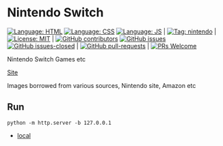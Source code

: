 # Nintendo Switch

[![Language: HTML](https://img.shields.io/badge/language-html-purple.svg)](https://www.w3.org/html/)
[![Language: CSS](https://img.shields.io/badge/language-css-purple.svg)](https://www.w3.org/Style/CSS/)
[![Language: JS](https://img.shields.io/badge/language-javascript-purple.svg)](https://developer.mozilla.org/en-US/docs/Web/JavaScript)
|
[![Tag: nintendo](https://img.shields.io/badge/tag-nintendo-red.svg)](https://www.nintendo.co.uk/)
|
[![License: MIT](https://img.shields.io/badge/License-MIT-grey.svg)](https://opensource.org/licenses/MIT) | [![GitHub contributors](https://img.shields.io/github/contributors/AlexHedley/nintendoswitch.svg)](https://GitHub.com/AlexHedley/nintendoswitch/graphs/contributors/)
[![GitHub issues](https://img.shields.io/github/issues/AlexHedley/nintendoswitch.svg)](https://GitHub.com/AlexHedley/nintendoswitch/issues/)
[![GitHub issues-closed](https://img.shields.io/github/issues-closed/AlexHedley/nintendoswitch.svg)](https://GitHub.com/AlexHedley/nintendoswitch/issues?q=is%3Aissue+is%3Aclosed) | [![GitHub pull-requests](https://img.shields.io/github/issues-pr/AlexHedley/nintendoswitch.svg)](https://GitHub.com/AlexHedley/nintendoswitch/pull/) | [![PRs Welcome](https://img.shields.io/badge/PRs-welcome-brightgreen.svg?style=flat-square)](http://makeapullrequest.com)


Nintendo Switch Games etc

[Site](https://alexhedley.github.io/nintendoswitch/)

Images borrowed from various sources, Nintendo site, Amazon etc

## Run

`python -m http.server -b 127.0.0.1`

- [local](http://localhost:8000/)
